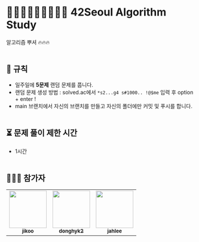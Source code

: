 # 🧑🏻‍💻👩🏻‍💻🧑🏻‍💻 42Seoul Algorithm Study
알고리즘 뿌셔 🔥🔥🔥
<br> <br>

## 📌 규칙
- 일주일에 **5문제** 랜덤 문제를 풉니다.
- 랜덤 문제 생성 방법 : solved.ac에서 `*s2...g4 s#1000.. !@$me` 입력 후 option + enter !
- main 브랜치에서 자신의 브랜치를 만들고 자신의 폴더에만 커밋 및 푸시를 합니다.
<br> <br>

## ⏳ 문제 풀이 제한 시간
- 1시간
<br> <br>

## 👨‍👨‍👧 참가자
<table>
  <tr>
    <td align="center"><a href="https://github.com/noeyiz"><img src="https://avatars.githubusercontent.com/u/116897060?v=4?s=100" width="100px;" alt=""/><br /><sub><b>jikoo</b></sub></a><br /></td>
    <td align="center"><a href="https://github.com/donghyun1998"><img src="https://avatars.githubusercontent.com/u/81581828?v=4?s=100" width="100px;" alt=""/><br /><sub><b>donghyk2</b></sub></a><br /></td>
    <td align="center"><a href="https://github.com/SONGS4RI"><img src="https://avatars.githubusercontent.com/u/100538007?v=4?s=100" width="100px;" alt=""/><br /><sub><b>jahlee</b></sub></a><br /></td>
  </tr>
</table>
